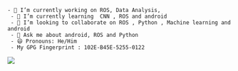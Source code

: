     - 🔭 I’m currently working on ROS, Data Analysis, 
     - 🌱 I’m currently learning  CNN , ROS and android
     - 👯 I’m looking to collaborate on ROS , Python , Machine learning and android
     - 💬 Ask me about android, ROS and Python 
     - 😄 Pronouns: He/Him
     - My GPG Fingerprint : 102E-B45E-5255-0122
<a href="https://github.com/Nageshbansal/github-profile-views-counter">
    <img src="https://komarev.com/ghpvc/?username=Nageshbansal&style=for-the-badge&color=blueviolet">
</a>




<!-- <a >     
    <img src="https://github.com/Nageshbansal/Nageshbansal/blob/main/deku_run.gif" style="height='10%';width='100%' " />
</a> -->

<!-- <a href="https://github.com/anuraghazra/github-readme-stats">
  <img align="center" src="https://github-readme-stats.vercel.app/api?username=Nageshbansal&show_icons=true&theme=dark&hide_rank=True&hide_border=True" />
</a>
<a href="https://github.com/anuraghazra/github-readme-stats">
  <img align="center" src="https://github-readme-stats.vercel.app/api/top-langs/?username=Nageshbansal&layout=compact&theme=dark&langs_count=10&hide_title=False&hide_border=True" />
</a>
-->
   

